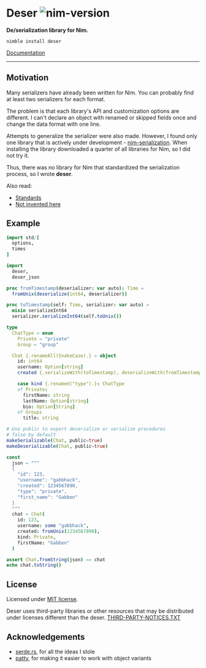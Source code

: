 # Deser ![nim-version]

[nim-version]: https://img.shields.io/badge/Nim_-v1.6.0%2B-blue

**De/serialization library for Nim.**

`nimble install deser`

[Documentation](https://deser.nim.town)

---

## Motivation

Many serializers have already been written for Nim. You can probably find at least two serializers for each format. 

The problem is that each library's API and customization options are different. I can't declare an object with renamed or skipped fields once and change the data format with one line.

Attempts to generalize the serializer were also made. However, I found only one library that is actively under development - [nim-serialization](https://github.com/status-im/nim-serialization). When installing the library downloaded a quarter of all libraries for Nim, so I did not try it.

Thus, there was no library for Nim that standardized the serialization process, so I wrote **deser**.

Also read:
- [Standards](https://xkcd.com/927/)
- [Not invented here](https://en.wikipedia.org/wiki/Not_invented_here)


## Example
```nim
import std/[
  options,
  times
]

import
  deser,
  deser_json

proc fromTimestamp(deserializer: var auto): Time =
  fromUnix(deserialize(int64, deserializer))

proc toTimestamp(self: Time, serializer: var auto) =
  mixin serializeInt64
  serializer.serializeInt64(self.toUnix())

type
  ChatType = enum
    Private = "private"
    Group = "group"

  Chat {.renameAll(SnakeCase).} = object
    id: int64
    username: Option[string]
    created {.serializeWith(toTimestamp), deserializeWith(fromTimestamp).}: Time

    case kind {.renamed("type").}: ChatType
    of Private:
      firstName: string
      lastName: Option[string]
      bio: Option[String]
    of Group:
      title: string

# Use public to export deserialize or serialize procedures
# false by default
makeSerializable(Chat, public=true)
makeDeserializable(Chat, public=true)

const
  json = """
  {
    "id": 123,
    "username": "gabbhack",
    "created": 1234567890,
    "type": "private",
    "first_name": "Gabben"
  }
  """
  chat = Chat(
    id: 123,
    username: some "gabbhack",
    created: fromUnix(1234567890),
    kind: Private,
    firstName: "Gabben"
  )

assert Chat.fromString(json) == chat
echo chat.toString()
```

## License
Licensed under <a href="LICENSE">MIT license</a>.

Deser uses third-party libraries or other resources that may be
distributed under licenses different than the deser. <a href="THIRD-PARTY-NOTICES.TXT">THIRD-PARTY-NOTICES.TXT</a>


## Acknowledgements
- [serde.rs](https://serde.rs), for all the ideas I stole
- [patty](https://github.com/andreaferretti/patty), for making it easier to work with object variants
